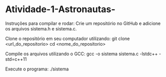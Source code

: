 # Atividade-1-Astronautas-

Instruções para compilar e rodar:
Crie um repositório no GitHub e adicione os arquivos sistema.h e sistema.c.

Clone o repositório em seu computador utilizando: 
git clone <url_do_repositorio>
cd <nome_do_repositorio>

Compile os arquivos utilizando o GCC:
gcc -o sistema sistema.c -lstdc++ -std=c++11

Execute o programa:
./sistema
